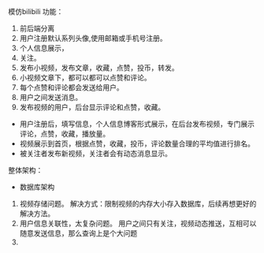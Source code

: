 模仿bilibili
功能：
1. 前后端分离
2. 用户注册默认系列头像,使用邮箱或手机号注册。
3. 个人信息展示，
4. 关注。
5. 发布小视频，发布文章，收藏，点赞，投币，转发。
6. 小视频文章下，都可以都可以点赞和评论。
7. 每个点赞和评论都会发送给用户。
8. 用户之间发送消息。
9. 发布视频的用户，后台显示评论和点赞，收藏。

* 用户注册后，填写信息，个人信息博客形式展示，在后台发布视频，专门展示评论，点赞，收藏，播放量。
* 视频展示到首页，根据点赞，收藏，投币，评论数量合理的平均值进行排名。
* 被关注者发布新视频，关注者会有动态消息显示。

整体架构：
* 数据库架构
1. 视频存储问题。 解决方式：限制视频的内存大小存入数据库，后续再想更好的解决方法。
2. 用户信息关联性，太复杂问题。 用户之间只有关注，视频动态推送，互相可以随意发送信息，那么查询上是个大问题
3. 
